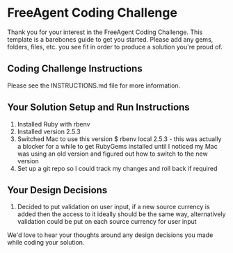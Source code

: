# FreeAgent Coding Challenge

Thank you for your interest in the FreeAgent Coding Challenge.  This template is a barebones guide to get you started.  Please add any gems, folders, files, etc. you see fit in order to produce a solution you're proud of.

## Coding Challenge Instructions

Please see the INSTRUCTIONS.md file for more information.

## Your Solution Setup and Run Instructions

1. Installed Ruby with rbenv
2. Installed version 2.5.3
3. Switched Mac to use this version $ rbenv local 2.5.3 - this was actually a blocker for a while to get RubyGems installed until I noticed my Mac was using an old version and figured out how to switch to the new version
4. Set up a git repo so I could track my changes and roll back if required

## Your Design Decisions
1. Decided to put validation on user input, if a new source currency is added then the access to it ideally should be the same way, alternatively validation could be put on each source currency for user input


We'd love to hear your thoughts around any design decisions you made while coding your solution.
